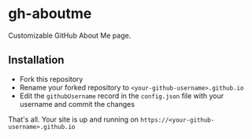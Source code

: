 # gh-aboutme

Customizable GitHub About Me page.

## Installation

* Fork this repository
* Rename your forked repository to `<your-github-username>.github.io`
* Edit the `githubUsername` record in the `config.json` file with your username and commit the changes

That's all. Your site is up and running on `https://<your-github-username>.github.io`
